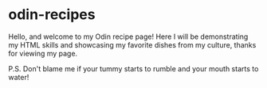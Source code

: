 # odin-recipes
Hello, and welcome to my Odin recipe page! Here I will be demonstrating my HTML skills and showcasing my favorite dishes from my culture, thanks for viewing my page.

P.S. Don't blame me if your tummy starts to rumble and your mouth starts to water!
